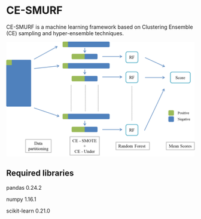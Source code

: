 # CE-SMURF

CE-SMURF is a machine learning framework based on Clustering Ensemble (CE) sampling and hyper-ensemble techniques.

<img src="https://github.com/kevin06630133/CE-SMURF/blob/master/CE_SMURF_framework.png" width=650>

## Required libraries

pandas 0.24.2

numpy 1.16.1

scikit-learn 0.21.0
